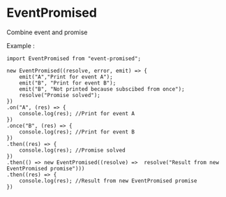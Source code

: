 
# EventPromised

Combine event and promise

Example :

    import EventPromised from "event-promised";
    
    new EventPromised((resolve, error, emit) => {
	    emit("A","Print for event A");
	    emit("B", "Print for event B");
	    emit("B", "Not printed because subscibed from once");
	    resolve("Promise solved");
    })
    .on("A", (res) => {
	    console.log(res); //Print for event A
    })
    .once("B", (res) => {
	    console.log(res); //Print for event B
    })
    .then((res) => {
	    console.log(res); //Promise solved
    })
    .then(() => new EventPromised((resolve) =>  resolve("Result from new EventPromised promise")))
    .then((res) => {
	    console.log(res); //Result from new EventPromised promise
    })
